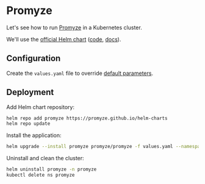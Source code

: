 # Promyze

Let's see how to run [Promyze](https://www.promyze.com/) in a Kubernetes cluster.

We'll use the [official Helm chart](https://promyze.github.io/helm-charts/) ([code](https://github.com/promyze/helm-charts), [docs](https://docs.promyze.com/on-premise-version/install-the-self-hosted-version)).

## Configuration

Create the `values.yaml` file to override [default parameters](https://github.com/promyze/helm-charts/blob/main/charts/promyze/values.yaml).

## Deployment

Add Helm chart repository:

```bash
helm repo add promyze https://promyze.github.io/helm-charts
helm repo update
```

Install the application:

```bash
helm upgrade --install promyze promyze/promyze -f values.yaml --namespace promyze --create-namespace
```

Uninstall and clean the cluster:

```bash
helm uninstall promyze -n promyze
kubectl delete ns promyze
```
